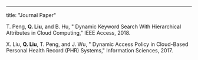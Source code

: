---
title: "Journal Paper"

T. Peng, **Q. Liu**, and B. Hu, " Dynamic Keyword Search With Hierarchical Attributes in Cloud Computing,"  IEEE Access, 2018.

X. Liu, **Q. Liu**, T. Peng, and J. Wu, " Dynamic Access Policy in Cloud-Based Personal Health Record (PHR) Systems," Information Sciences, 2017.
